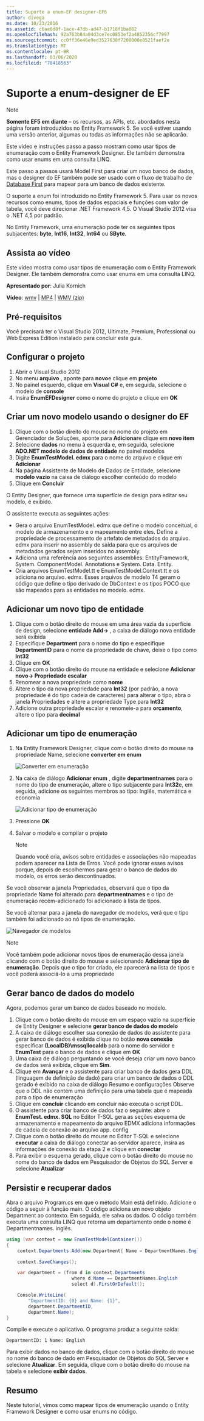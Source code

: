 ```yaml
---
title: Suporte a enum-EF designer-EF6
author: divega
ms.date: 10/23/2016
ms.assetid: c6ae6d8f-1ace-47db-ad47-b1718f1ba082
ms.openlocfilehash: 92a763b84a04d3ce7ec0853ef2a4852356cf7997
ms.sourcegitcommit: cc0ff36e46e9ed3527638f7208000e8521faef2e
ms.translationtype: MT
ms.contentlocale: pt-BR
ms.lasthandoff: 03/06/2020
ms.locfileid: "78418563"
---
```

# <a name="enum-support---ef-designer"></a>Suporte a enum-designer de EF
> [!NOTE]
> **Somente EF5 em diante** – os recursos, as APIs, etc. abordados nesta página foram introduzidos no Entity Framework 5. Se você estiver usando uma versão anterior, algumas ou todas as informações não se aplicarão.

Este vídeo e instruções passo a passo mostram como usar tipos de enumeração com o Entity Framework Designer. Ele também demonstra como usar enums em uma consulta LINQ.

Este passo a passos usará Model First para criar um novo banco de dados, mas o designer do EF também pode ser usado com o fluxo de trabalho de [Database First](~/ef6/modeling/designer/workflows/database-first.md) para mapear para um banco de dados existente.

O suporte a enum foi introduzido no Entity Framework 5. Para usar os novos recursos como enums, tipos de dados espaciais e funções com valor de tabela, você deve direcionar .NET Framework 4,5. O Visual Studio 2012 visa o .NET 4,5 por padrão.

No Entity Framework, uma enumeração pode ter os seguintes tipos subjacentes: **byte**, **Int16**, **Int32**, **Int64** ou **SByte**.

## <a name="watch-the-video"></a>Assista ao vídeo
Este vídeo mostra como usar tipos de enumeração com o Entity Framework Designer. Ele também demonstra como usar enums em uma consulta LINQ.

**Apresentado por**: Julia Kornich

**Vídeo**: [wmv](https://download.microsoft.com/download/0/7/A/07ADECC9-7893-415D-9F20-8B97D46A37EC/HDI-ITPro-MSDN-winvideo-enumwithdesiger.wmv) | [MP4](https://download.microsoft.com/download/0/7/A/07ADECC9-7893-415D-9F20-8B97D46A37EC/HDI-ITPro-MSDN-mp4video-enumwithdesiger.m4v) | [WMV (zip)](https://download.microsoft.com/download/0/7/A/07ADECC9-7893-415D-9F20-8B97D46A37EC/HDI-ITPro-MSDN-winvideo-enumwithdesiger.zip)

## <a name="pre-requisites"></a>Pré-requisitos

Você precisará ter o Visual Studio 2012, Ultimate, Premium, Professional ou Web Express Edition instalado para concluir este guia.

## <a name="set-up-the-project"></a>Configurar o projeto

1.  Abrir o Visual Studio 2012
2.  No menu **arquivo** , aponte para **novo**e clique em **projeto**
3.  No painel esquerdo, clique em **Visual C\#** e, em seguida, selecione o modelo de **console**
4.  Insira **EnumEFDesigner** como o nome do projeto e clique em **OK**

## <a name="create-a-new-model-using-the-ef-designer"></a>Criar um novo modelo usando o designer do EF

1.  Clique com o botão direito do mouse no nome do projeto em Gerenciador de Soluções, aponte para **Adicionar**e clique em **novo item**
2.  Selecione **dados** no menu à esquerda e, em seguida, selecione **ADO.NET modelo de dados de entidade** no painel modelos
3.  Digite **EnumTestModel. edmx** para o nome do arquivo e clique em **Adicionar**
4.  Na página Assistente de Modelo de Dados de Entidade, selecione **modelo vazio** na caixa de diálogo escolher conteúdo do modelo
5.  Clique em **Concluir**

O Entity Designer, que fornece uma superfície de design para editar seu modelo, é exibido.

O assistente executa as seguintes ações:

-   Gera o arquivo EnumTestModel. edmx que define o modelo conceitual, o modelo de armazenamento e o mapeamento entre eles. Define a propriedade de processamento de artefato de metadados do arquivo. edmx para inserir no assembly de saída para que os arquivos de metadados gerados sejam inseridos no assembly.
-   Adiciona uma referência aos seguintes assemblies: EntityFramework, System. ComponentModel. Annotations e System. Data. Entity.
-   Cria arquivos EnumTestModel.tt e EnumTestModel.Context.tt e os adiciona no arquivo. edmx. Esses arquivos de modelo T4 geram o código que define o tipo derivado de DbContext e os tipos POCO que são mapeados para as entidades no modelo. edmx.

## <a name="add-a-new-entity-type"></a>Adicionar um novo tipo de entidade

1.  Clique com o botão direito do mouse em uma área vazia da superfície de design, selecione **entidade Add-&gt;** , a caixa de diálogo nova entidade será exibida
2.  Especifique **Department** para o nome do tipo e especifique **DepartmentID** para o nome da propriedade de chave, deixe o tipo como **Int32**
3.  Clique em **OK**
4.  Clique com o botão direito do mouse na entidade e selecione **Adicionar novo-&gt; Propriedade escalar**
5.  Renomear a nova propriedade como **nome**
6.  Altere o tipo da nova propriedade para **Int32** (por padrão, a nova propriedade é do tipo cadeia de caracteres) para alterar o tipo, abra o janela Propriedades e altere a propriedade Type para **Int32**
7.  Adicione outra propriedade escalar e renomeie-a para **orçamento**, altere o tipo para **decimal**

## <a name="add-an-enum-type"></a>Adicionar um tipo de enumeração

1.  Na Entity Framework Designer, clique com o botão direito do mouse na propriedade Name, selecione **converter em enum**

    ![Converter em enumeração](~/ef6/media/converttoenum.png)

2.  Na caixa de diálogo **Adicionar enum** , digite **departmentnames** para o nome do tipo de enumeração, altere o tipo subjacente para **Int32**e, em seguida, adicione os seguintes membros ao tipo: Inglês, matemática e economia

    ![Adicionar tipo de enumeração](~/ef6/media/addenumtype.png)

3.  Pressione **OK**
4.  Salvar o modelo e compilar o projeto
    > [!NOTE]
    > Quando você cria, avisos sobre entidades e associações não mapeadas podem aparecer na Lista de Erros. Você pode ignorar esses avisos porque, depois de escolhermos para gerar o banco de dados do modelo, os erros serão descontinuados.

Se você observar a janela Propriedades, observará que o tipo da propriedade Name foi alterado para **departmentnames** e o tipo de enumeração recém-adicionado foi adicionado à lista de tipos.

Se você alternar para a janela do navegador de modelos, verá que o tipo também foi adicionado ao nó tipos de enumeração.

![Navegador de modelos](~/ef6/media/modelbrowser.png)

>[!NOTE]
> Você também pode adicionar novos tipos de enumeração dessa janela clicando com o botão direito do mouse e selecionando **Adicionar tipo de enumeração**. Depois que o tipo for criado, ele aparecerá na lista de tipos e você poderá associá-lo a uma propriedade

## <a name="generate-database-from-model"></a>Gerar banco de dados do modelo

Agora, podemos gerar um banco de dados baseado no modelo.

1.  Clique com o botão direito do mouse em um espaço vazio na superfície de Entity Designer e selecione **gerar banco de dados do modelo**
2.  A caixa de diálogo escolher sua conexão de dados do assistente para gerar banco de dados é exibida clique no botão **nova conexão** especificar **(LocalDB)\\mssqllocaldb** para o nome do servidor e **EnumTest** para o banco de dados e clique em **OK**
3.  Uma caixa de diálogo perguntando se você deseja criar um novo banco de dados será exibida, clique em **Sim**.
4.  Clique em **Avançar** e o assistente para criar banco de dados gera DDL (linguagem de definição de dado) para criar um banco de dados o DDL gerado é exibido na caixa de diálogo Resumo e configurações Observe que o DDL não contém uma definição para uma tabela que é mapeada para o tipo de enumeração
5.  Clique em **concluir** clicando em concluir não executa o script DDL.
6.  O assistente para criar banco de dados faz o seguinte: abre o **EnumTest. edmx. SQL** no Editor T-SQL gera as seções esquema de armazenamento e mapeamento do arquivo EDMX adiciona informações de cadeia de conexão ao arquivo app. config
7.  Clique com o botão direito do mouse no Editor T-SQL e selecione **executar** a caixa de diálogo conectar ao servidor aparece, insira as informações de conexão da etapa 2 e clique em **conectar**
8.  Para exibir o esquema gerado, clique com o botão direito do mouse no nome do banco de dados em Pesquisador de Objetos do SQL Server e selecione **Atualizar**

## <a name="persist-and-retrieve-data"></a>Persistir e recuperar dados

Abra o arquivo Program.cs em que o método Main está definido. Adicione o código a seguir à função main. O código adiciona um novo objeto Department ao contexto. Em seguida, ele salva os dados. O código também executa uma consulta LINQ que retorna um departamento onde o nome é Departmentnames. inglês.

``` csharp
using (var context = new EnumTestModelContainer())
{
    context.Departments.Add(new Department{ Name = DepartmentNames.English });

    context.SaveChanges();

    var department = (from d in context.Departments
                        where d.Name == DepartmentNames.English
                        select d).FirstOrDefault();

    Console.WriteLine(
        "DepartmentID: {0} and Name: {1}",
        department.DepartmentID,  
        department.Name);
}
```

Compile e execute o aplicativo. O programa produz a seguinte saída:

```console
DepartmentID: 1 Name: English
```

Para exibir dados no banco de dados, clique com o botão direito do mouse no nome do banco de dado em Pesquisador de Objetos do SQL Server e selecione **Atualizar**. Em seguida, clique com o botão direito do mouse na tabela e selecione **exibir dados**.

## <a name="summary"></a>Resumo

Neste tutorial, vimos como mapear tipos de enumeração usando o Entity Framework Designer e como usar enums no código. 

